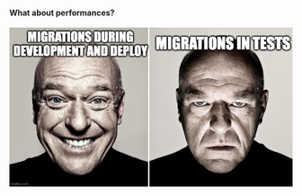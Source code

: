 #### What about performances?

![Meme Migrations](slides/django-squashmigrations/images/meme-migrations.jpeg)


<aside class="notes">
</aside>
